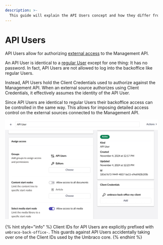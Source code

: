 ```yaml
---
description: >-
  This guide will explain the API Users concept and how they differ from regular Users how to define
---
```


# API Users

API Users allow for authorizing [external access](../../../reference/management-api/external-access.md) to the Management API.

An API User is identical to a [regular User](README.md) except for one thing: It has no password. In fact, API Users are not allowed to log into the backoffice like regular Users.

Instead, API Users hold the Client Credentials used to authorize against the Management API. When an external source authorizes using Client Credentials, it effectively assumes the identity of the API User.

Since API Users are identical to regular Users their backoffice access can be controlled in the same way. This allows for imposing detailed access control on the external sources connected to the Management API.

![An API User in the backoffice](../images/api-user.png)

{% hint style="info" %}
Client IDs for API Users are explicitly prefixed with `umbraco-back-office-`. This guards against API Users accidentally taking over one of the Client IDs used by the Umbraco core.
{% endhint %}
